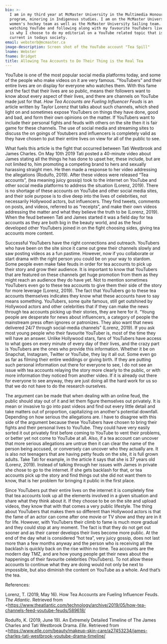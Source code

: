```yaml
---
bio: >-
  I am in my third year at McMaster University in the Multimedia Honours
  program, minoring in Indigenous studies. I am on the McMaster University
  women's hockey team as well as the McMaster University Sailing team. I love
  watching YouTube and following along with my favourite YouTubers lives. This
  is why I choose to do my editorial on a YouTube related topic that is very
  current in todays society.
email: websterb@mcmaster.ca
image-description: Screen shot of the YouTube account "Tea Spill"
lname: Webster
fname: Bridget
title: Allowing Tea Accounts to Do Their Thing is the Real Tea
---
```



YouTube is one of the most popular social media platforms today, and some of the
people who make videos on it are very famous. “YouTubers” and their entire lives
are on display for everyone who watches them. With this fame and the fact that
their lives are so public, means their followers want to know about every aspect
of their lives, and there are channels on YouTube made just for that. *How Tea
Accounts are Fueling Influencer Feuds* is an article written by Taylor Lorenz
that talks about such channels, which shed light on and sometimes expose
YouTubers on things they have done, good and bad, and form their own opinions on
the matter. If YouTubers want to include their personal fights and feuds with
others on the site then it is fair game for these channels. The use of social
media and streaming sites to discuss the on goings of Youtubers and influencers
is completely valid as they have chosen to put their entire lives on view for
all of the public to see.

What fuels this article is the fight that occurred between Tati Westbrook and
James Charles. On May 10th 2019 Tati posted a 40-minute video about James
stating all the things he has done to upset her, these include, but are not
limited to, him promoting a competing brand to hers and sexually harassing
straight men. He then made a response to her video addressing the allegations
(Rodulfo, 2019). After these videos were released “Tea accounts”, (tea meaning
juicy gossip) took to the internet on YouTube and other social media platforms
to address the situation (Lorenz, 2019). There is no shortage of these accounts
on YouTube and other social media sites, and their sole purpose is to dive deep
into the lives of celebrities, not necessarily Hollywood actors, but
influencers. They find tweets, comments on posts, and videos, referred to as
“receipts”, and make their own videos addressing the matter and what they
believe the truth to be (Lorenz, 2019). When the feud between Tati and James
started it was a field day for tea accounts as they are both big in the beauty
world, and as the feud developed other YouTubers joined in on the fight choosing
sides, giving tea accounts more content.

Successful YouTubers have the right connections and outreach. YouTubers who have
been on the site since it came out grew their channels slowly and saw posting
videos as a fun pastime. However, now if you collaborate or start drama with the
right person you could be on your way to stardom. Some people even make fake
feuds in order for tea accounts to pick up their story and grow their audience.
It is important to know that YouTubers that are featured on these channels get
huge promotion from them as they might reach an audience they do have yet. Not
to mention sometimes YouTubers even go to these tea accounts to give them their
side of the story for more leverage (Lorenz, 2019). The fact that YouTubers go
to these tea accounts themselves indicates they know what these accounts have to
say means something. YouTubers, some quite famous, still get outshined by
Hollywood actors and other celebrities that if they can make the news through
tea accounts picking up their stories, they are here for it. “Young people are
desperate for news about influencers, a category of people the mainstream press
often ignores or patronizes. They also want that news delivered 24/7 through
social-media channels” (Lorenz, 2019). If you ask most young people who their
favourite YouTuber is, most of the time they will have an answer. Unlike
Hollywood stars, fans of YouTubers have access to what goes on every minute of
every day of their lives, and the crazy part is YouTubers are the ones who
provide this information. Whether it be on Snapchat, Instagram, Twitter or
YouTube, they lay it all out. Some even go as far as filming their entire
weddings or giving birth. If they are putting such personal information out
there for everyone to see, I do not see an issue with tea accounts relaying the
story more clearly to the public, or with more information they noticed from
another video. If it is already out there for everyone to see anyway, they are
just doing all the hard work for us so that we do not have to do the research
ourselves.

The argument can be made that when dealing with an online feud, the public
should stay out of it and let them figure themselves out privately. It is mean
or invasive to go into past videos and find out every little detail and take
matters out of proportion, capitalizing on another's potential downfall.
Depending on how serious the allegations are. I have to disagree with this side
of the argument because these YouTubers have chosen to bring their fights and
their personal lives to YouTube. They could have very easily sorted it out
privately first before coming to YouTube to vent their problems, or better yet
not come to YouTube at all. Also, if a tea account can uncover that more serious
allegations are untrue then it can clear the name of the person being accused,
or conversely can uncover who they actually are. It is also not teenagers that
are having petty feuds on the site, it is full grown adults. Take Tati for
example, in the article it says that she is 37 years old (Lorenz, 2019). Instead
of talking through her issues with James in private she chose to go to the
internet. If she gets backlash for that, or tea accounts pick up the story and
find things out she did not want them to know, that is her problem for bringing
it public in the first place.

Since YouTubers put their entire lives on the internet it is completely fine
that tea accounts look up all the elements involved in a given situation and
share what they think about it. If they choose to be on the site and upload
videos, they know that with that comes a very public lifestyle. The thing about
YouTubers that makes them so different than Hollywood actors is that the fame of
an actor can come after one movie or TV show and they are in it for life.
However, with YouTubers their climb to fame is much more gradual and they could
stop at any moment. The fact is that they do not get out sooner and as their
career develops their lives become more public. At the end of the day what is
considered “hot tea”, very juicy gossip, does not last more than a few months
anyway and the person who is receiving all the backlash is quickly back on the
rise within no time. Tea accounts are the modern day TMZ, and are how young
people get their news about the happenings of their favourite celebrities
(YouTubers). To not allow these accounts to continue what they are doing would
not only be next to impossible, but also diminish the content on YouTube as a
whole. And that’s the tea.

References:

Lorenz, T. (2019, May 16). How Tea Accounts are Fueling Influencer Feuds. *The
Atlantic*. Retrieved from
<https://www.theatlantic.com/technology/archive/2019/05/how-tea-channels-feed-youtube-feuds/589618/
>

Rodulfo, K. (2019, June 19). An Extremely Detailed Timeline of The James Charles
and Tati Westbrook Drama. *Elle*. Retrieved from
<https://www.elle.com/beauty/makeup-skin-care/a27453234/james-charles-tati-westbrook-youtube-drama-timeline/
>
